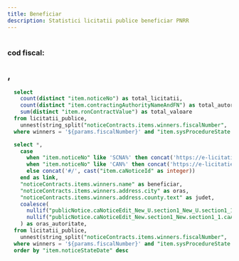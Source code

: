 ```yaml
---
title: Beneficiar
description: Statistici licitatii publice beneficiar PNRR
---
```


# <Value data={licitatii_publice_beneficiar} row=0 column="beneficiar" />
### cod fiscal: <Value data={licitatii_publice_beneficiar} row=0 column="noticeContracts.items.winners.fiscalNumber" />
## <Value data={licitatii_publice_beneficiar} row=0 column="oras" />, <Value data={licitatii_publice_beneficiar} row=0 column="judet" />

<BigValue 
  data={beneficiar_stats} 
  value=total_licitatii
  title="Licitatii"
/>

<BigValue 
  data={beneficiar_stats} 
  value=total_autoritati
  title="Autoritati"
/>

<BigValue 
  data={beneficiar_stats} 
  value=total_valoare
  title="Valoare"
  fmt="num2m"
  color=green
/>

```sql beneficiar_stats
  select 
    count(distinct "item.noticeNo") as total_licitatii,
    count(distinct "item.contractingAuthorityNameAndFN") as total_autoritati,
    sum(distinct "item.ronContractValue") as total_valoare
  from licitatii_publice,
    unnest(string_split("noticeContracts.items.winners.fiscalNumber", ',')) as t(winners)
  where winners = '${params.fiscalNumber}' and "item.sysProcedureState.text" = 'Atribuita'
```

```sql licitatii_publice_beneficiar
  select *,
    case 
      when "item.noticeNo" like 'SCNA%' then concat('https://e-licitatie.ro/pub/notices/ca-notices/view-rfq/', cast("item.caNoticeId" as integer))
      when "item.noticeNo" like 'CAN%' then concat('https://e-licitatie.ro/pub/notices/ca-notices/view-c/', cast("item.caNoticeId" as integer))
      else concat('#/', cast("item.caNoticeId" as integer))
    end as link,
    "noticeContracts.items.winners.name" as beneficiar,
    "noticeContracts.items.winners.address.city" as oras,
    "noticeContracts.items.winners.address.county.text" as judet,
    coalesce(
      nullif("publicNotice.caNoticeEdit_New_U.section1_New_U.section1_1.caAddress.city", '-'),
      nullif("publicNotice.caNoticeEdit_New.section1_New.section1_1.caAddress.city", '-')
    ) as oras_autoritate,
  from licitatii_publice,
    unnest(string_split("noticeContracts.items.winners.fiscalNumber", ',')) as t(winners)
  where winners = '${params.fiscalNumber}' and "item.sysProcedureState.text" = 'Atribuita'
  order by "item.noticeStateDate" desc
```

<DataTable data={licitatii_publice_beneficiar} rowShading=true search=true rows=50 wrapTitles=true>
  <Column id="link" openInNewTab=true title="Cod licitatie" contentType=link linkLabel="item.noticeNo" />
  <Column id="item.ronContractValue" title="Valoare" fmt="num2m" contentType=colorscale />
  <Column id="item.sysProcedureState.text" title="Stare licitatie" />
  <Column id="item.noticeStateDate" title="Data publicare" fmt="dd-mm-yyyy" />
  <Column id="item.contractTitle" title="Nume licitatie" />
  <Column id="item.contractingAuthorityNameAndFN" title="Autoritate contractanta" />
  <Column id="oras_autoritate" title="Oras autoritate" />
  <Column id="item.cpvCodeAndName" title="Cod CPV" />
</DataTable>